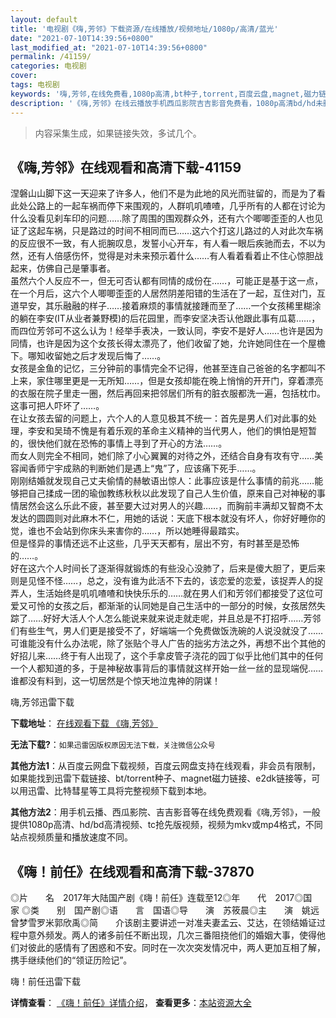 ```yaml
---
layout: default
title: '电视剧《嗨,芳邻》下载资源/在线播放/视频地址/1080p/高清/蓝光'
date: "2021-07-10T14:39:56+0800"
last_modified_at: "2021-07-10T14:39:56+0800"
permalink: /41159/
categories: 电视剧
cover:
tags: 电视剧
keywords: '嗨,芳邻,在线免费看,1080p高清,bt种子,torrent,百度云盘,magnet,磁力链,迅雷下载资源'
description: '《嗨,芳邻》在线云播放手机西瓜影院吉吉影音免费看，1080p高清bd/hd未删减完整版和tc抢先枪版，mkv/mp4格式，附带bt/torrent种子、magnet/磁力链、百度云盘、网盘资源迅雷下载链接'
---
```


>内容采集生成，如果链接失效，多试几个。


## 《嗨,芳邻》在线观看和高清下载-41159

涅磐山山脚下这一天迎来了许多人，他们不是为此地的风光而驻留的，而是为了看此处公路上的一起车祸而停下来围观的，人群叽叽喳喳，几乎所有的人都在讨论为什么没看见刹车印的问题……除了周围的围观群众外，还有六个唧唧歪歪的人也见证了这起车祸，只是路过的时间不相同而已……这六个打这儿路过的人对此次车祸的反应很不一致，有人扼腕叹息，发誓小心开车，有人看一眼后疾驰而去，不以为然，还有人倍感伤怀，觉得是对未来预示着什么&hellip;…有人看着看着止不住心惊胆战起来，仿佛自己是肇事者。<br />虽然六个人反应不一，但无可否认都有同情的成份在……，可能正是基于这一点，在一个月后，这六个人唧唧歪歪的人居然阴差阳错的生活在了一起，互住对门，互道早安，其乐融融的样子&hellip;…接着麻烦的事情就接踵而至了&hellip;…一个女孩稀里糊涂的躺在李安(IT从业者兼野模)的后花园里，而李安坚决否认他跟此事有瓜葛……，而四位芳邻可不这么认为！经举手表决，一致认同，李安不是好人……也许是因为同情，也许是因为这个女孩长得太漂亮了，他们收留了她，允许她同住在一个屋檐下。哪知收留她之后才发现后悔了……。<br />女孩是金鱼的记忆，三分钟前的事情完全不记得，他甚至连自己爸爸的名字都叫不上来，家住哪里更是一无所知&hellip;…，但是女孩却能在晚上悄悄的开开门，穿着漂亮的衣服在院子里走一圈，然后再回来把邻居们所有的脏衣服都洗一遍，包括枕巾。这事可把人吓坏了&hellip;…。<br />在让女孩去留的问题上，六个人的人意见极其不统一：首先是男人们对此事的处理，李安和吴琦不愧是有着乐观的革命主义精神的当代男人，他们的惧怕是短暂的，很快他们就在恐怖的事情上寻到了开心的方法……。<br />而女人则完全不相同，她们除了小心翼翼的对待之外，还结合自身有攻有守&hellip;…美容闻香师宁宇成熟的判断她们是遇上&ldquo;鬼&rdquo;了，应该痛下死手……。<br />刚刚结婚就发现自己丈夫偷情的赫敏语出惊人：此事应该是什么事情的前兆……能够把自己揉成一团的瑜伽教练秋秋以此发现了自己人生价值，原来自己对神秘的事情居然会这么乐此不疲，甚至要大过对男人的兴趣&hellip;…，而胸前丰满却又智商不太发达的圆圆则对此麻木不仁，用她的话说：天底下根本就没有坏人，你好好睡你的觉，谁也不会站到你床头来害你的……，所以她睡得最踏实。<br />但是怪异的事情还远不止这些，几乎天天都有，层出不穷，有时甚至是恐怖的……。<br />好在这六个人时间长了逐渐得就锻炼的有些没心没肺了，后来是傻大胆了，更后来则是见怪不怪&hellip;…，总之，没有谁为此活不下去的，该恋爱的恋爱，该捉弄人的捉弄人，生活始终是叽叽喳喳和快快乐乐的&hellip;…就在男人们和芳邻们都接受了这位可爱又可怜的女孩之后，都渐渐的认同她是自己生活中的一部分的时候，女孩居然失踪了&hellip;…好好大活人个人怎么能说来就来说走就走呢，并且总是不打招呼……芳邻们有些生气，男人们更是接受不了，好端端一个免费做饭洗碗的人说没就没了……　　可谁能没有什么办法呢，除了张贴个寻人广告的拙劣方法之外，再想不出个其他的好招儿来……终于有人出现了，这个手拿皮管子浇花的园丁似乎比他们其中的任何一个人都知道的多，于是神秘故事背后的事情就这样开始一丝一丝的显现端倪&hellip;…谁都没有料到，这一切居然是个惊天地泣鬼神的阴谋！


嗨,芳邻迅雷下载

**下载地址**： [在线观看下载 《嗨,芳邻》](https://www.993dy.com//vod-detail-id-11159.html) 


**无法下载?**：`如果迅雷因版权原因无法下载，关注微信公众号 `

**其他方法1**：从百度云网盘下载视频，百度云网盘支持在线观看，非会员有限制，如果能找到迅雷下载链接、bt/torrent种子、magnet磁力链接、e2dk链接等，可以用迅雷、比特彗星等工具将完整视频下载到本地。

**其他方法2**：用手机云播、西瓜影院、吉吉影音等在线免费观看《嗨,芳邻》，一般提供1080p高清、hd/bd高清视频、tc抢先版视频，视频为mkv或mp4格式，不同站点视频质量和播放速度不同。


## 《嗨！前任》在线观看和高清下载-37870

◎片　　名　2017年大陆国产剧《嗨！前任》连载至12◎年　　代　2017◎国　　家 ◎类　　别　国产剧◎语　　言　国语◎导　　演　苏筱晨◎主　　演　姚远曾梦雪罗米郭欣禹◎简　　介该剧主要讲述一对准夫妻孟云、艾达，在领结婚证过程中意外频发。两人的诸多前任不断出现，几次三番阻挠他们的婚姻大事，使得他们对彼此的感情有了困惑和不安。同时在一次次突发情况中，两人更加互相了解，携手继续他们的“领证历险记”。


嗨！前任迅雷下载

**详情查看**： [《嗨！前任》详情介绍](/movie/37870/)， **查看更多**：[本站资源大全](/movie/t/all/)


